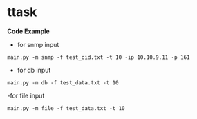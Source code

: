 # ttask
**Code Example**
- for snmp input
```
main.py -m snmp -f test_oid.txt -t 10 -ip 10.10.9.11 -p 161
```
- for db input
```
main.py -m db -f test_data.txt -t 10
```
-for file input
```
main.py -m file -f test_data.txt -t 10
```
